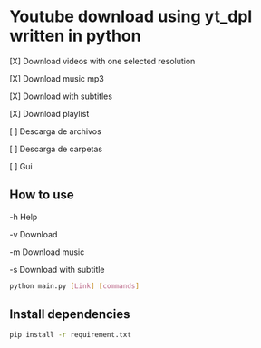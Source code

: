 # Youtube download using yt_dpl written in python
[X] Download videos with one selected resolution

[X] Download music mp3

[X] Download with subtitles

[X] Download playlist

[ ] Descarga de archivos

[ ] Descarga de carpetas

[ ] Gui

## How to use
-h   Help

-v   Download

-m   Download music

-s   Download with subtitle


```sh
python main.py [Link] [commands]
```

## Install dependencies
```sh
pip install -r requirement.txt
```
